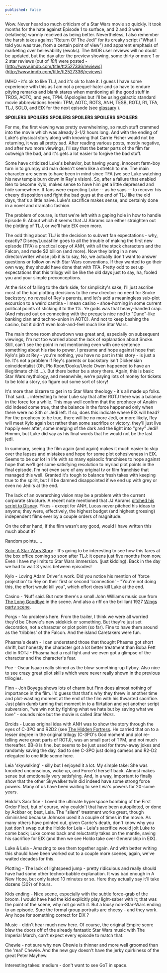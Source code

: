 ```yaml
---
published: false
---
```

Wow. Never heard so much criticism of a Star Wars movie so quickly. It took months for the hate against Episode 1 to surface, and 2 and 3 were (relatively) warmly received as being better. Nevertheless, I also remember the harsh takes against "Return Of The Jedi" for its creaky script ("What I told you was true, from a certain point of view") and apparent emphasis of marketing over believability (ewoks). The IMDB user reviews will no doubt be updated, but the day after the preview showing, some thirty or more 1 or 2 star reviews (out of *10!*) were posted - [http://www.imdb.com/title/tt2527336/reviews](http://www.imdb.com/title/tt2527336/reviews)

IMHO - it's ok to like TLJ, and it's ok to hate it. I guess I have some experience with this as I am not a prequel-hater and so have to endure pitying remarks and blank stares when mentioning all the good stuff in TROS, AOTC, and yes, TPM.  (Apologies but I'll be using galactic standard movie abbreviations herein: TPM, AOTC, ROTS, ANH, TESB, ROTJ, R1, TFA, TLJ, SOLO, and EIX for the next episode (see [glossary](http://www.swbookzone.com/glossary.html) ).

**SPOILERS** **SPOILERS** **SPOILERS** **SPOILERS** **SPOILERS** **SPOILERS**


For me, the first viewing was pretty overwhelming, so much stuff crammed into the movie which was already 2-1/2 hours long. And with the ending of Luke's physical story along with knowing that Carrie Fisher would not be returning, it was all pretty sad. After reading various posts, mostly negative, and after two more viewings, I'll say that the better parts of the film far outweigh the bad, and it's gets a lot easier to forgive the bad stuff.

Some have criticized Luke's behavior, but having young, innocent farm-boy turn in to grumpy old man doesn't seem like a stretch to me. The main character arc seems to have been in mind since TFA (we see Luke watching his new temple burn down in Ray's vision). So, after a failure that enabled Ben to become Kylo, makes sense to have him get a little depressed and hide somewhere. If fans were expecting Luke -- as he says -- to recover his cheery disposition and fight the bad guys at the end of TLJ like the old days, that's a little naive. Luke's sacrifice makes sense, and certainly done in a novel and dramatic fashion.

The problem of course, is that we're left with a gaping hole in how to handle Episode 9. About which it seems that JJ Abrams can either straighten out the plotting of TLJ, or we'll hate EIX even more.

The odd thing about TLJ is the decision to subvert fan expectations - why, exactly? Disney/Lucasfilm goes to all the trouble of making the first new episode (TFA) a practical copy of ANH, with all the stock characters and the Falcon, and made $2 billion (and more). Now they bring in a new director/writer whose job it is to say, No, we actually don't want to answer questions or follow on with Star Wars conventions. If they wanted to go their own way, they should have done that with TFA. Pretty odd to set up expectations that this trilogy will be like the old days just to say, ha, fooled you and your simple preconceptions.

At the risk of falling to the dark side, for simplicity's sake, I'll just ascribe most of the bad plotting decisions to the new director: no need for Snoke backstory, no reveal of Rey's parents, and let's add a meaningless sub-plot excursion to a weird cantina - I mean casino - shoe-horning in some current political points of sticking it to the 1%. Ye gods was that heavy-handed crap. (And missed out on connecting with the prequels nice nod to "Dune"-like banking clan and techno-union in AOTC). And not to keep bashing the casino, but it didn't even look-and-feel much like Star Wars. 

The main throne room showdown was great and, especially on subsequent viewings, I'm not too worried about the lack of explanation about Snoke. Still, can't see the point in not mentioning even with one sentence something about his rise to power. I presume and hope against hope that Kylo's jab at Rey - you're nothing, you have no part in this story - is just a lie. It's not a problem if Rey's parents or backstory isn't Dickensian coincidentalist (Oh, Plo Koon/Dooku/Uncle Owen happened to have an illegitimate child....). But there better be a story there. Again, this is basic Star Wars mythology, and meanwhile, we're paying lots of money for tickets to be told a story, so figure out some sort of story!

It's more than bizarre to get in to Star Wars theology - it's all made up folks. That said.... interesting to hear Luke say that after ROTJ there was a balance in the force for a while. This may well confirm that the prophecy of Anakin did indeed come true, that the balance in the force happened only when there were no Sith or Jedi left. If so, does this indicate where EIX will head? For the prophecy to be true, there will be no more Jedi, or more likely, Rey will meet Kylo again but rather than some sacrifice or victory, they'll just live happily ever after, some merging of the dark and the light into "grey" Jedi? Hmmm, but Luke did say as his final words that he would not be the last jedi. 

In summary, seeing the film again (and again) makes it much easier to skip over the lapses and mistakes and hope for some plot cohesiveness in EIX. Seems to be our lot in life with so many episodic franchises to hope against hope that we'll get some satisfying resolution to myriad plot points in the final episode. I'm not even sure of any original tv or film franchise that managed this well. Granted it's tough to balance fresh takes with keeping true to the spirit, but I'll be damned disappointed if we end up with grey or even no Jedi's at the end.

The lack of an overarching vision may be a problem with the current corporate structure. A recent note mentioned that JJ Abrams [pitched his script to Disney](https://www.starwarsnewsnet.com/2017/12/j-j-abrams-revealed-his-star-wars-episode-ix-pitch-to-bob-iger-today.html).  Yikes - except for ANH, Lucas never pitched his ideas to anyone; they were, effectively, the highest budget (and highest grossing) independent films ever by a couple orders of magnitude.

On the other hand, if the film wasn't any good, would I have written this much about it? 

Random points.....

[Solo: A Star Wars Story](http://www.imdb.com/title/tt3778644/reference) - It's going to be interesting to see how this fares at the box office coming so soon after TLJ: it opens just five months from now. Even I have my limits to Star Wars immersion. (just kidding). Back in the day we had to wait 3 years between episodes!

Kylo - Loving Adam Driver's work. Did you notice his mention of 'force projection' to Rey on their first or second 'connection' - "You're not doing this, the effort would kill you", which effort does kill Luke at the end.

Casino - 'Nuff said. But note there's a small John Williams music cue from [The Long Goodbye](https://www.youtube.com/watch?v=dkKHp4nOU3E) in the scene. And also a riff on the brilliant 1927 [Wings](http://www.imdb.com/title/tt0018578/reference) [party scene](https://www.youtube.com/watch?v=d1H699088FI).

Porgs - No problems here. From the trailer, I think we were all worried they'd be Chewie's new sidekick or something. But they're just set decoration, not a character or plot point (so far). Fine to have them around as the 'tribbles' of the Falcon. And the island Caretakers were fun.

Phasma's death - I can understand those that thought Phasma got short shrift, but honestly the character got a lot better treatment than Boba Fett did in ROTJ -  Phasma had a real fight and we even got a glimpse of the character  and the character's fear.

Poe - Oscar Isaac really shined as the blow-something-up flyboy. Also nice to see crazy great pilot skills which were never really shown in the previous trilogies.

Finn - Joh Boyega shows lots of charm but Finn does almost nothing of importance in the film. I'd guess that that's why they threw in another time and plot-wasting moment at the end of the film with his thwarted sacrifice. Just plain dumb turning that moment in to a flirtation and yet another script subversion, "we win not by fighting what we hate but by saving what we love" - sounds nice but the movie is called Star *Wars*.

Droids - Lucas original idea with ANH was to show the story through the eyes of C-3PO and R2D2 (see [The Hidden Fortress](http://www.imdb.com/title/tt0051808/reference). He carried that on to a lesser degree in the original trilogy (C-3PO's God moment and plot re-telling were great parts of ROTJ), was an small part of TPM, and not much thereafter. BB-8 is fine, but seems to be just used for throw-away jokes and randomly saving the day. Sad to see C-3PO just doing cameos and R2-D2 relegated to one little scene here. 

Leia 'skywalking' - silly but I enjoyed it a lot. My simple take: She was knocked unconscious, woke up, and Force'd herself back. Almost makes sense but emotionally very satisfying. And, in a way, important to finally show that the other Skywalker twin did indeed have some strong force powers. Many of us have been waiting to see Leia's powers for 20-some years.

Holdo's Sacrifice - Loved the ultimate hyperspace bombing of the First Order Fleet, but of course, why couldn't that have been autopiloted, or done by Ackbar or, best, Leia. The "silent" treatment works great, though diminished because Johnson used it a couple of times in the movie. As many others have pointed out, given Carrie's death, don't know why you just don't swap out the Holdo for Leia - Leia's sacrifice would jolt Luke to come back; Luke comes back and reluctantly takes on the mantle, saving his sacrifice for EIX (and then we see Holdo take over Generalship in EIX).

Luke & Leia - Amazing to see them together again. And with better writing this should have been worked out to a couple more scenes, again, we've waited decades for this.  

Plotting - The lack of lightspeed jump - pretty ridiculous and really should have had some other techno-babble explanation. It was bad enough in A New Hope, but only lasted 10 minutes or so. Here they actually say it'll take dozens (30?) of hours. 

Kids ending - Nice scene, especially with the subtle force-grab of the broom. I would have had the kid explicitly play light-saber with it; that was the point of the scene, why not go with it. But a lousy non-Star-Wars ending to an episode. Sure the formal group portraits are cheesy - and they work. Any hope for something correct for EIX ?


Music - didn't hear much new here. Of course, the original Empire score blew the doors off of the already fantastic Star Wars music with The Imperial March, can't expect every episode to match that.

Chewie - not sure why new Chewie is thinner and more well groomed than the 'real' Chewie. And the new guy doesn't have the jerky quirkiness of the great Peter Mayhew. 

Interesting takes:
medium - don't want to see GoT in space.
